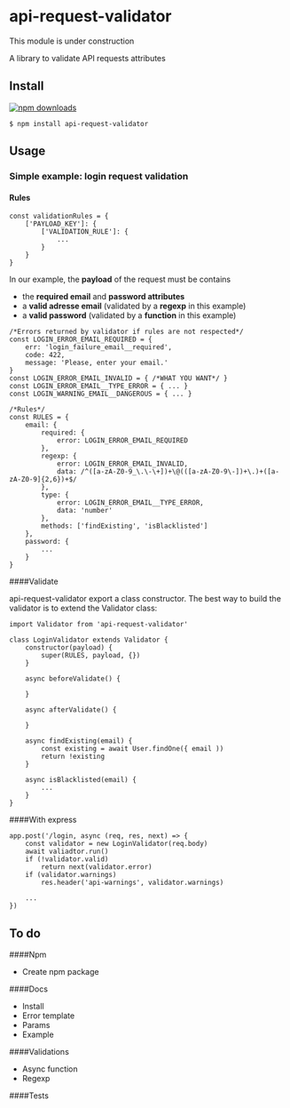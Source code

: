 # api-request-validator

This module is under construction

A library to validate API requests attributes

## Install

[![npm downloads](https://img.shields.io/npm/dm/api-request-validator.svg?style=flat-square)](http://npm-stat.com/charts.html?package=api-request-validator&from=2015-09-01)

	$ npm install api-request-validator

## Usage

### Simple example: login request validation

#### Rules

````sheel
const validationRules = {
	['PAYLOAD_KEY']: {
		['VALIDATION_RULE']: { 
			...
		}
	}
}
````

In our example, the **payload** of the request must be contains

- the **required email** and **password attributes**
- a **valid adresse email** (validated by a **regexp** in this example)
- a **valid password** (validated by a **function** in this example)

````sheet
/*Errors returned by validator if rules are not respected*/
const LOGIN_ERROR_EMAIL_REQUIRED = {
	err: 'login_failure_email__required',
	code: 422,
	message: 'Please, enter your email.'
}
const LOGIN_ERROR_EMAIL_INVALID = { /*WHAT YOU WANT*/ }
const LOGIN_ERROR_EMAIL__TYPE_ERROR = { ... }
const LOGIN_WARNING_EMAIL__DANGEROUS = { ... }

/*Rules*/
const RULES = {
	email: {
    	required: {
    		error: LOGIN_ERROR_EMAIL_REQUIRED
		},
		regexp: {
		    error: LOGIN_ERROR_EMAIL_INVALID,
		    data: /^([a-zA-Z0-9_\.\-\+])+\@(([a-zA-Z0-9\-])+\.)+([a-zA-Z0-9]{2,6})+$/
		},
		type: {
			error: LOGIN_ERROR_EMAIL__TYPE_ERROR,
			data: 'number'
		},
		methods: ['findExisting', 'isBlacklisted']
	},
	password: {
		...
	}
}
````

####Validate

api-request-validator export a class constructor. The best way to build the validator is to extend the Validator class:

````sheet
import Validator from 'api-request-validator'
	
class LoginValidator extends Validator {
    constructor(payload) {
        super(RULES, payload, {})
    }
    
    async beforeValidate() {
    
    }
    
    async afterValidate() {
    
    }
    
    async findExisting(email) {
    	const existing = await User.findOne({ email ))
    	return !existing
    }
    
    async isBlacklisted(email) {
    	...
    }
}
````
####With express

````sheet
app.post('/login, async (req, res, next) => {
	const validator = new LoginValidator(req.body)
	await valiadtor.run()
	if (!validator.valid)
		return next(validator.error)
	if (validator.warnings)
		res.header('api-warnings', validator.warnings)
	
	...
})
````
## To do

####Npm
- Create npm package

####Docs
- Install
- Error template
- Params
- Example

####Validations

- Async function
- Regexp

####Tests